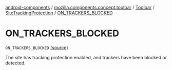 [android-components](../../../index.md) / [mozilla.components.concept.toolbar](../../index.md) / [Toolbar](../index.md) / [SiteTrackingProtection](index.md) / [ON_TRACKERS_BLOCKED](./-o-n_-t-r-a-c-k-e-r-s_-b-l-o-c-k-e-d.md)

# ON_TRACKERS_BLOCKED

`ON_TRACKERS_BLOCKED` [(source)](https://github.com/mozilla-mobile/android-components/blob/master/components/concept/toolbar/src/main/java/mozilla/components/concept/toolbar/Toolbar.kt#L399)

The site has tracking protection enabled, and trackers have been blocked or detected.

